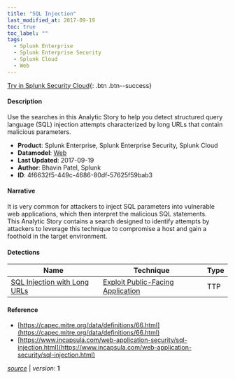 ```yaml
---
title: "SQL Injection"
last_modified_at: 2017-09-19
toc: true
toc_label: ""
tags:
  - Splunk Enterprise
  - Splunk Enterprise Security
  - Splunk Cloud
  - Web
---
```


[Try in Splunk Security Cloud](https://www.splunk.com/en_us/cyber-security.html){: .btn .btn--success}

#### Description

Use the searches in this Analytic Story to help you detect structured query language (SQL) injection attempts characterized by long URLs that contain malicious parameters.

- **Product**: Splunk Enterprise, Splunk Enterprise Security, Splunk Cloud
- **Datamodel**: [Web](https://docs.splunk.com/Documentation/CIM/latest/User/Web)
- **Last Updated**: 2017-09-19
- **Author**: Bhavin Patel, Splunk
- **ID**: 4f6632f5-449c-4686-80df-57625f59bab3

#### Narrative

It is very common for attackers to inject SQL parameters into vulnerable web applications, which then interpret the malicious SQL statements.\
This Analytic Story contains a search designed to identify attempts by attackers to leverage this technique to compromise a host and gain a foothold in the target environment.

#### Detections

| Name        | Technique   | Type         |
| ----------- | ----------- |--------------|
| [SQL Injection with Long URLs](/web/sql_injection_with_long_urls/) | [Exploit Public-Facing Application](/tags/#exploit-public-facing-application) | TTP |

#### Reference

* [https://capec.mitre.org/data/definitions/66.html](https://capec.mitre.org/data/definitions/66.html)
* [https://www.incapsula.com/web-application-security/sql-injection.html](https://www.incapsula.com/web-application-security/sql-injection.html)



[*source*](https://github.com/splunk/security_content/tree/develop/stories/sql_injection.yml) \| *version*: **1**